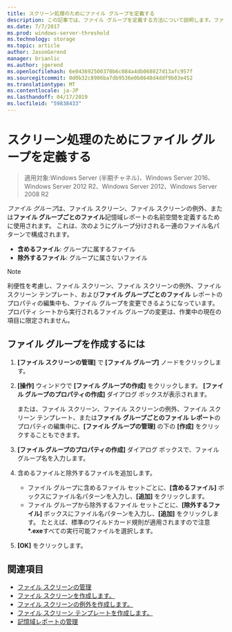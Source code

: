 ```yaml
---
title: スクリーン処理のためにファイル グループを定義する
description: この記事では、ファイル グループを定義する方法について説明します。ファイル グループは、ファイル スクリーン、ファイル スクリーンの例外、ファイル グループごとのファイル記憶域レポートの名前空間を作成するために使用されます。
ms.date: 7/7/2017
ms.prod: windows-server-threshold
ms.technology: storage
ms.topic: article
author: JasonGerend
manager: brianlic
ms.author: jgerend
ms.openlocfilehash: 6e043692500370b6c084a4db068027d13afc957f
ms.sourcegitcommit: 0d0b32c8986ba7db9536e0b8648d4ddf9b03e452
ms.translationtype: MT
ms.contentlocale: ja-JP
ms.lasthandoff: 04/17/2019
ms.locfileid: "59838433"
---
```

# <a name="define-file-groups-for-screening"></a>スクリーン処理のためにファイル グループを定義する

> 適用対象:Windows Server (半期チャネル)、Windows Server 2016、Windows Server 2012 R2、Windows Server 2012、Windows Server 2008 R2

*ファイル グループ*は、ファイル スクリーン、ファイル スクリーンの例外、または**ファイル グループごとのファイル**記憶域レポートの名前空間を定義するために使用されます。 これは、次のようにグループ分けされる一連のファイル名パターンで構成されます。

-   **含めるファイル**: グループに属するファイル
-   **除外するファイル**: グループに属さないファイル

> [!Note]
> 利便性を考慮し、ファイル スクリーン、ファイル スクリーンの例外、ファイル スクリーン テンプレート、および**ファイル グループごとのファイル** レポートのプロパティの編集中も、ファイル グループを変更できるようになっています。 プロパティ シートから実行されるファイル グループの変更は、作業中の現在の項目に限定されません。

## <a name="to-create-a-file-group"></a>ファイル グループを作成するには

1.  **[ファイル スクリーンの管理]** で **[ファイル グループ]** ノードをクリックします。

2.  **[操作]** ウィンドウで **[ファイル グループの作成]** をクリックします。 **[ファイル グループのプロパティの作成]** ダイアログ ボックスが表示されます。

    または、ファイル スクリーン、ファイル スクリーンの例外、ファイル スクリーン テンプレート、または**ファイル グループごとのファイル レポート**のプロパティの編集中に、**[ファイル グループの管理]** の下の **[作成]** をクリックすることもできます。

3.  **[ファイル グループのプロパティの作成]** ダイアログ ボックスで、ファイル グループ名を入力します。

4.  含めるファイルと除外するファイルを追加します。

    -   ファイル グループに含めるファイル セットごとに、**[含めるファイル]** ボックスにファイル名パターンを入力し、**[追加]** をクリックします。
    -   ファイル グループから除外するファイル セットごとに、**[除外するファイル]** ボックスにファイル名パターンを入力し、**[追加]** をクリックします。
        たとえば、標準のワイルドカード規則が適用されますので注意 **\*.exe**すべての実行可能ファイルを選択します。

5.  **[OK]** をクリックします。

## <a name="see-also"></a>関連項目

-   [ファイル スクリーンの管理](file-screening-management.md)
-   [ファイル スクリーンを作成します。](create-file-screen.md)
-   [ファイル スクリーンの例外を作成します。](create-file-screen-exception.md)
-   [ファイル スクリーン テンプレートを作成します。](create-file-screen-template.md)
-   [記憶域レポートの管理](storage-reports-management.md)


